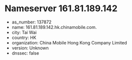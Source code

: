 # Nameserver 161.81.189.142

* as_number: 137872
* name: 161.81.189.142.hk.chinamobile.com.
* city: Tai Wai
* country: HK
* organization: China Mobile Hong Kong Company Limited
* version: Unknown
* dnssec: false
